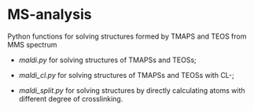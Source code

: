 # MS-analysis
Python functions for solving structures formed by TMAPS and TEOS from MMS spectrum

* *maldi.py* for solving structures of TMAPSs and TEOSs;

- *maldi_cl.py* for solving structures of TMAPSs and TEOSs with CL-;

* *maldi_split.py* for solving structures by directly calculating atoms with different degree of crosslinking.

